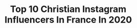 ---
title: Top 10 Christian Instagram Influencers In France In 2020
description: Identify the most popular Instagram accounts on inBeat.
platform: Instagram
profiles:
  - username: "officielledesbodins"
    fullname: >-
      Les Bodin's
    location: "France"
    followers: 32673
    engagement: 845
    commentsToLikes: 0.019401
    avatar: "https://scontent-atl3-1.cdninstagram.com/v/t51.2885-19/s320x320/51771487_375809516586946_5820310929581015040_n.jpg?_nc_ht=scontent-atl3-1.cdninstagram.com&_nc_ohc=csPDF5zYGOMAX-d-ciK&oh=9a15e555261c47f2da697010188f4eb4&oe=5EB8D377"
    verified: false
    hashtags: "#tours, #grandeurnature, #suisse, #montreuxf"
  - username: "melanie_djds972"
    fullname: >-
      Melanie De Jesus Dos Santos
    location: "France"
    followers: 79603
    engagement: 1906
    commentsToLikes: 0.005039
    avatar: "https://scontent-ams4-1.cdninstagram.com/v/t51.2885-19/s320x320/92069955_701019910641830_6099292162380267520_n.jpg?_nc_ht=scontent-ams4-1.cdninstagram.com&_nc_ohc=0lUId3pRgeMAX_RPsJB&oh=f5f4efbc703c8214670911b825bbd010&oe=5EBA0F76"
    verified: true
    hashtags: "#gympeace, #vrctjacket, #adidassuperstar, #changeisateamsport"
  - username: "dorothy_______"
    fullname: >-
      Dorothy Tamuno
    location: "France"
    followers: 7029
    engagement: 671
    commentsToLikes: 0.034905
    avatar: "https://scontent-lht6-1.cdninstagram.com/v/t51.2885-19/s320x320/80698152_463230377958236_8870159046032752640_n.jpg?_nc_ht=scontent-lht6-1.cdninstagram.com&_nc_ohc=F8W4_iVHWgkAX9yubS-&oh=f543f4584b40e3a0a4de7e2d4bc3b8cc&oe=5EBB60BE"
    verified: false
    hashtags: "#iwd, #isolation, #drivingeachothercrazy, #whenwillthisbeover"
  - username: "parisfitcouple"
    fullname: >-
      LOVE 🔹 HEALTH 🔹 LIFESTYLE
    location: "France"
    followers: 16543
    engagement: 296
    commentsToLikes: 0.047551
    avatar: "https://scontent-ams4-1.cdninstagram.com/v/t51.2885-19/s320x320/71721750_2460710610878493_501880449094647808_n.jpg?_nc_ht=scontent-ams4-1.cdninstagram.com&_nc_ohc=tpM4saRSfGQAX9tm2Bl&oh=7405ea5915c817a6262ccc57c9c68cd6&oe=5EB9C1EA"
    verified: false
    hashtags: "#sportmotivation, #amoureuse, #sportive, #musculationaddict"
  - username: "chris7413"
    fullname: >-
      
    location: "France"
    followers: 6001
    engagement: 873
    commentsToLikes: 0.084994
    avatar: "https://scontent-lhr8-1.cdninstagram.com/v/t51.2885-19/11257848_1626268257647339_1468770330_a.jpg?_nc_ht=scontent-lhr8-1.cdninstagram.com&_nc_ohc=xx9GpcVzDawAX89sYxY&oh=9bbe55643370eeae47005d63bdd6b560&oe=5EBA518A"
    verified: false
    hashtags: "#paca, #canadapict, #naturebeauty, #lake"
  - username: "pics_by_chrys"
    fullname: >-
      
    location: "France"
    followers: 24320
    engagement: 580
    commentsToLikes: 0.016852
    avatar: "https://scontent-lhr8-1.cdninstagram.com/v/t51.2885-19/s320x320/56378779_1127238784122585_5850174760608071680_n.jpg?_nc_ht=scontent-lhr8-1.cdninstagram.com&_nc_ohc=DXO0wMVZEVQAX94tFKt&oh=0349deba654793e9164bd79bd1ffe06e&oe=5EBA0E6F"
    verified: false
    hashtags: "#thehub, #braroundtheworld, #serracatarinense, #global"
  - username: "stylemepretty4"
    fullname: >-
      Style Me Pretty
    location: "France"
    followers: 17748
    engagement: 622
    commentsToLikes: 0.001269
    avatar: "https://scontent-amt2-1.cdninstagram.com/v/t51.2885-19/s320x320/92319442_2651202001669778_8579593650781028352_n.jpg?_nc_ht=scontent-amt2-1.cdninstagram.com&_nc_ohc=dIWKM_rCPAAAX8PM19A&oh=4723a002127c735393a9900b24c8445f&oe=5EB97105"
    verified: false
    hashtags: "#bridesmaidstories, #weddings, #weddingessentials, #keralabride"
  - username: "aufilduperigord"
    fullname: >-
      Au Fil du Perigord 🌳 ღ
    location: "France"
    followers: 6217
    engagement: 656
    commentsToLikes: 0.016740
    avatar: "https://scontent-ams4-1.cdninstagram.com/v/t51.2885-19/s320x320/41149241_418664151992331_7090373909089878016_n.jpg?_nc_ht=scontent-ams4-1.cdninstagram.com&_nc_ohc=VI0DEsjrSv0AX9dlKly&oh=e9c63212ea7d40bdb27e4a40a387a8f2&oe=5EB701F1"
    verified: false
    hashtags: "#josephinebaker, #dordogne, #allbeauty, #vintage"
  - username: "cmillettedancer"
    fullname: >-
      CHRISTIAN MILLETTE   🇨🇦🇫🇷
    location: "France"
    followers: 200345
    engagement: 255
    commentsToLikes: 0.013302
    avatar: "https://scontent-lhr8-1.cdninstagram.com/v/t51.2885-19/s320x320/71033882_2465290093591671_5001331391460278272_n.jpg?_nc_ht=scontent-lhr8-1.cdninstagram.com&_nc_ohc=TNOitNnY2-AAX-BZ7Qd&oh=e3b72878920b50317e53df3d4225d4f1&oe=5EB8E5C4"
    verified: true
    hashtags: "#jeans, #passion, #canada, #dalscheztoi"
  - username: "dexterbravoorootz"
    fullname: >-
      TwinSeush#LilGrich#Deep
    location: "France"
    followers: 7561
    engagement: 661
    commentsToLikes: 0.174838
    avatar: "https://scontent-lga3-1.cdninstagram.com/v/t51.2885-19/s320x320/67068922_709225042859650_8207691719655817216_n.jpg?_nc_ht=scontent-lga3-1.cdninstagram.com&_nc_ohc=fjUkrvPcbmgAX9zQp8a&oh=d576cce8b1e99e2c1941b10cd3317f97&oe=5EB3C650"
    verified: false
    hashtags: "#labb, #gzzz, #godsoldier, #atinanada"
---
